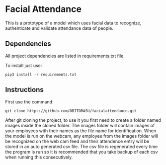# Facial Attendance
This is a prototype of a model which uses facial data to recognize, authenticate and validate attendance data of people.


## Dependencies 
All project dependencies are listed in requirements.txt file.

To install just use:
```
pip3 install -r requirements.txt
```

## Instructions
First use the command:
```
git clone https://github.com/OBITORASU/facialattendance.git
```
After git cloning the project, to use it you first need to create a folder named images inside the cloned folder. The images folder will 
contain images of your employees with their names as the file name for identification. When the model is run on the webcam, any employee 
from the images folder will be recognized on the web cam feed and their attendence entry will be stored in an auto generated csv file. The 
csv file is regenerated every time the program is run so it is recommended that you take backup of each csv when running this consecutively.


